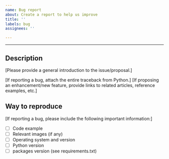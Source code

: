 ```yaml
---
name: Bug report
about: Create a report to help us improve
title: ''
labels: bug
assignees: ''

---
```


---

## Description
[Please provide a general introduction to the issue/proposal.]

[If reporting a bug, attach the entire traceback from Python.]
[If proposing an enhancement/new feature, provide links to related articles, reference examples, etc.]


## Way to reproduce
[If reporting a bug, please include the following important information:]
- [ ] Code example
- [ ] Relevant images (if any)
- [ ] Operating system and version
- [ ] Python version
- [ ] packages version (see requirements.txt)
